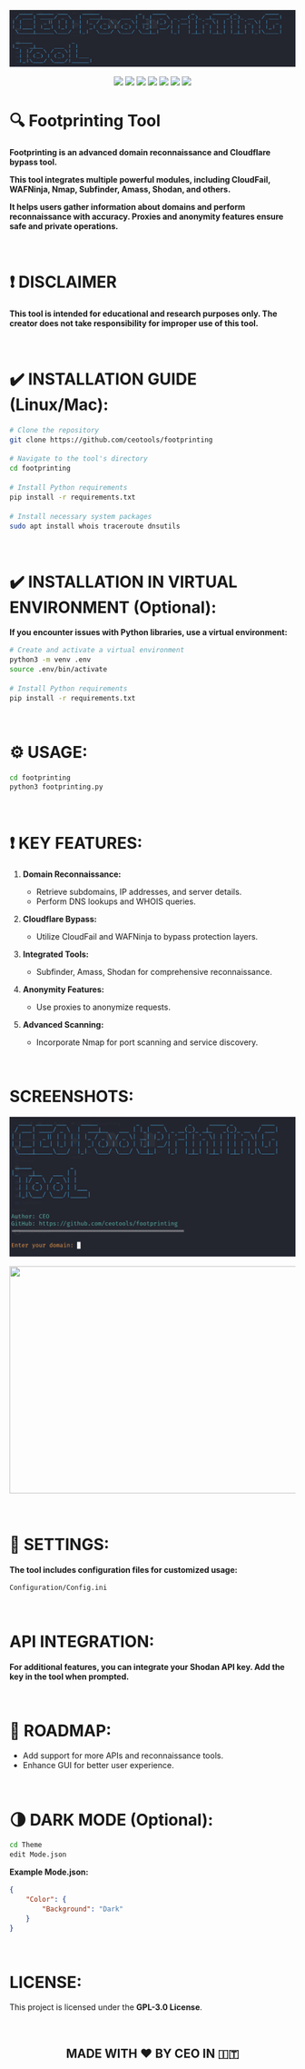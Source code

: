 <p align="center">
  <img width="650px" height="100px" src="Icon/Banner.png">
</p>

<p align="center">
  <img src="https://img.shields.io/github/stars/ceotools/footprinting">
  <img src="https://img.shields.io/github/forks/ceotools/footprinting">
  <img src="https://img.shields.io/badge/Maintained%3F-yes-green.svg">
  <img src="https://img.shields.io/github/license/ceotools/footprinting">
  <img src="https://img.shields.io/github/repo-size/ceotools/footprinting">
  <img src="https://img.shields.io/github/languages/count/ceotools/footprinting">
  <img src="https://visitor-badge.laobi.icu/badge?page_id=ceotools.footprinting">
</p>

# :mag: Footprinting Tool

**Footprinting is an advanced domain reconnaissance and Cloudflare bypass tool.**

**This tool integrates multiple powerful modules, including CloudFail, WAFNinja, Nmap, Subfinder, Amass, Shodan, and others.**

**It helps users gather information about domains and perform reconnaissance with accuracy. Proxies and anonymity features ensure safe and private operations.**

<br>

# :heavy_exclamation_mark: DISCLAIMER
**This tool is intended for educational and research purposes only. The creator does not take responsibility for improper use of this tool.**

<br>

# :heavy_check_mark: INSTALLATION GUIDE (Linux/Mac):

```bash
# Clone the repository
git clone https://github.com/ceotools/footprinting

# Navigate to the tool's directory
cd footprinting

# Install Python requirements
pip install -r requirements.txt

# Install necessary system packages
sudo apt install whois traceroute dnsutils
```

<br>

# :heavy_check_mark: INSTALLATION IN VIRTUAL ENVIRONMENT (Optional):

**If you encounter issues with Python libraries, use a virtual environment:**

```bash
# Create and activate a virtual environment
python3 -m venv .env
source .env/bin/activate

# Install Python requirements
pip install -r requirements.txt
```

<br>

# :gear: USAGE:
```bash
cd footprinting
python3 footprinting.py
```

<br>

# :heavy_exclamation_mark: KEY FEATURES:
1. **Domain Reconnaissance:**
   - Retrieve subdomains, IP addresses, and server details.
   - Perform DNS lookups and WHOIS queries.

2. **Cloudflare Bypass:**
   - Utilize CloudFail and WAFNinja to bypass protection layers.

3. **Integrated Tools:**
   - Subfinder, Amass, Shodan for comprehensive reconnaissance.

4. **Anonymity Features:**
   - Use proxies to anonymize requests.

5. **Advanced Scanning:**
   - Incorporate Nmap for port scanning and service discovery.

<br>

# SCREENSHOTS:

![Screenshot](Screenshot/Tool_Output.png)

<p align="center">
  <img src="Screenshot/CLI_Usage.png" height="400px" width="700px">
</p>

<br>

# :scroll: SETTINGS:

**The tool includes configuration files for customized usage:**

```bash
Configuration/Config.ini
```

<br>

# API INTEGRATION:

**For additional features, you can integrate your Shodan API key. Add the key in the tool when prompted.**

<br>

# :rocket: ROADMAP:

- Add support for more APIs and reconnaissance tools.
- Enhance GUI for better user experience.

<br>

# :last_quarter_moon: DARK MODE (Optional):
```bash
cd Theme
edit Mode.json
```

**Example Mode.json:**
```json
{
    "Color": {
        "Background": "Dark"
    }
}
```

<br>

# LICENSE:
This project is licensed under the **GPL-3.0 License**.

<br>

## <p align="center">MADE WITH :heart: BY CEO IN :it:</p>
